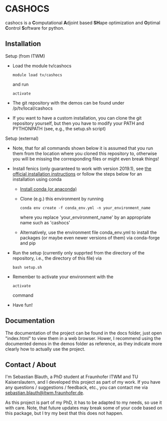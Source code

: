 CASHOCS
=========

cashocs is a **C**omputational **A**djoint based **SH**ape optimization and **O**ptimal **C**ontrol **S**oftware for python.


Installation
------------

Setup (from ITWM)

- Load the module tv/cashocs

    `module load tv/cashocs`

    and run

    `activate`

- The git repository with the demos can be found under /p/tv/local/cashocs

- If you want to have a custom installation, you can clone the git repository yourself,
  but then you have to modify your PATH and PYTHONPATH (see, e.g., the setup.sh script)


Setup (external)

- Note, that for all commands shown below it is assumed that you run them from
  the location where you cloned this repository to, otherwise you will be missing
  the corresponding files or might even break things!

- Install fenics (only guaranteed to work with version 2019.1), see
  [the official installation instructions](https://fenicsproject.org/download/)
  or follow the steps below for an installation using conda

  - [Install conda (or anaconda)](https://docs.conda.io/projects/conda/en/latest/user-guide/install/index.html)

  - Clone (e.g.) this environment by running

    `conda env create -f conda_env.yml -n your_environment_name`

    where you replace 'your_environment_name' by an appropriate name such as 'cashocs'

  - Alternatively, use the environment file conda_env.yml to install the packages
    (or maybe even newer versions of them) via conda-forge and pip


- Run the setup (currently only supprted from the directory of the repository, i.e.,
  the directory of this file) via

    `bash setup.sh`

- Remember to activate your environment with the

    `activate`

  command


- Have fun!


Documentation
-------------

The documentation of the project can be found in the docs folder, just open "index.html"
to view them in a web browser. Hower, I recommend using the documented demos in the demos
folder as reference, as they indicate more clearly how to actually use the project.


Contact / About
---------------

I'm Sebastian Blauth, a PhD student at Fraunhofer ITWM and TU Kaiserslautern,
and I developed this project as part of my work. If you have any questions /
suggestions / feedback, etc., you can contact me via
[sebastian.blauth@itwm.fraunhofer.de](mailto:sebastian.blauth@itwm.fraunhofer.de).

As this project is part of my PhD, it has to be adapted to my needs, so use it with care.
Note, that future updates may break some of your code based on this package,
but I try my best that this does not happen.
